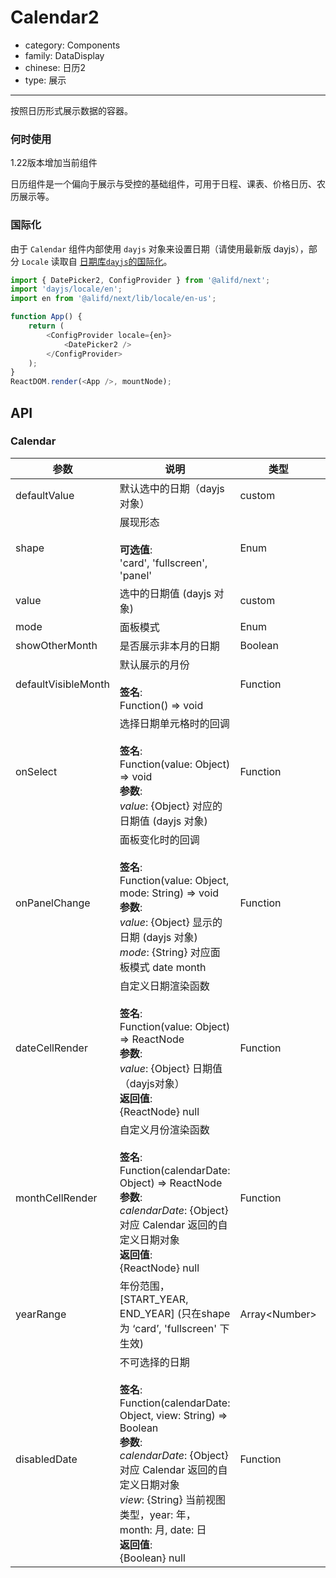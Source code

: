 # Calendar2

-   category: Components
-   family: DataDisplay
-   chinese: 日历2
-   type: 展示

---

按照日历形式展示数据的容器。

### 何时使用

1.22版本增加当前组件

日历组件是一个偏向于展示与受控的基础组件，可用于日程、课表、价格日历、农历展示等。

### 国际化

由于 `Calendar` 组件内部使用 `dayjs` 对象来设置日期（请使用最新版 dayjs），部分 `Locale` 读取自 [日期库`dayjs`的国际化](https://dayjs.gitee.io/docs/zh-CN/i18n/i18n)。

```js
import { DatePicker2, ConfigProvider } from '@alifd/next';
import 'dayjs/locale/en';
import en from '@alifd/next/lib/locale/en-us';

function App() {
    return (
        <ConfigProvider locale={en}>
            <DatePicker2 />
        </ConfigProvider>
    );
}
ReactDOM.render(<App />, mountNode);
```

## API

### Calendar

| 参数                | 说明                                                                                                                                                                                                                                                                         | 类型             | 默认值                |
| ------------------- | ---------------------------------------------------------------------------------------------------------------------------------------------------------------------------------------------------------------------------------------------------------------------------- | ---------------- | --------------------- |
| defaultValue        | 默认选中的日期（dayjs 对象）                                                                                                                                                                                                                                                 | custom           | -                     |
| shape               | 展现形态<br><br>**可选值**:<br>'card', 'fullscreen', 'panel'                                                                                                                                                                                                                 | Enum             | 'fullscreen'          |
| value               | 选中的日期值 (dayjs 对象)                                                                                                                                                                                                                                                    | custom           | -                     |
| mode                | 面板模式                                                                                                                                                                                                                                                                     | Enum             | -                     |
| showOtherMonth      | 是否展示非本月的日期                                                                                                                                                                                                                                                         | Boolean          | true                  |
| defaultVisibleMonth | 默认展示的月份<br><br>**签名**:<br>Function() => void                                                                                                                                                                                                                        | Function         | -                     |
| onSelect            | 选择日期单元格时的回调<br><br>**签名**:<br>Function(value: Object) => void<br>**参数**:<br>_value_: {Object} 对应的日期值 (dayjs 对象)                                                                                                                                       | Function         | func.noop             |
| onPanelChange       | 面板变化时的回调<br><br>**签名**:<br>Function(value: Object, mode: String) => void<br>**参数**:<br>_value_: {Object} 显示的日期 (dayjs 对象)<br>_mode_: {String} 对应面板模式 date month                                                                                     | Function         | func.noop             |
| dateCellRender      | 自定义日期渲染函数<br><br>**签名**:<br>Function(value: Object) => ReactNode<br>**参数**:<br>_value_: {Object} 日期值（dayjs对象）<br>**返回值**:<br>{ReactNode} null<br>                                                                                                     | Function         | value => value.date() |
| monthCellRender     | 自定义月份渲染函数<br><br>**签名**:<br>Function(calendarDate: Object) => ReactNode<br>**参数**:<br>_calendarDate_: {Object} 对应 Calendar 返回的自定义日期对象<br>**返回值**:<br>{ReactNode} null<br>                                                                        | Function         | -                     |
| yearRange           | 年份范围，[START_YEAR, END_YEAR] \(只在shape 为 ‘card’, 'fullscreen' 下生效)                                                                                                                                                                                                 | Array&lt;Number> | -                     |
| disabledDate        | 不可选择的日期<br><br>**签名**:<br>Function(calendarDate: Object, view: String) => Boolean<br>**参数**:<br>_calendarDate_: {Object} 对应 Calendar 返回的自定义日期对象<br>_view_: {String} 当前视图类型，year: 年， month: 月, date: 日<br>**返回值**:<br>{Boolean} null<br> | Function         | -                     |
